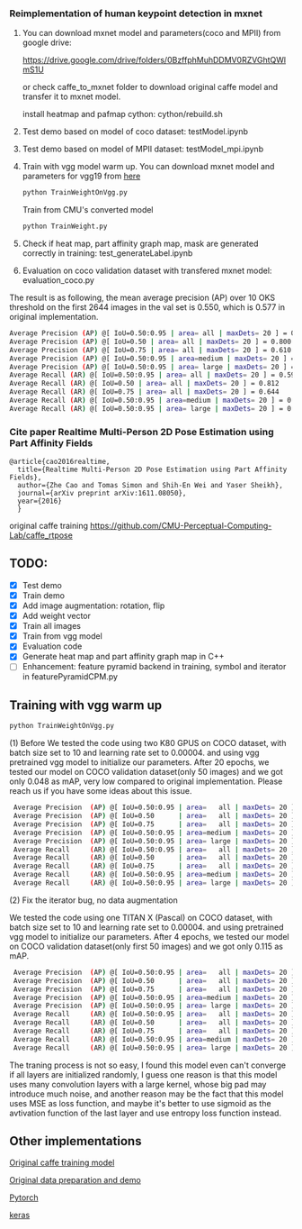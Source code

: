 ### Reimplementation of human keypoint detection in mxnet

1. You can download mxnet model and parameters(coco and MPII) from google drive:

   https://drive.google.com/drive/folders/0BzffphMuhDDMV0RZVGhtQWlmS1U

   or check caffe_to_mxnet folder to download original caffe model and transfer it to mxnet model.
   
   install heatmap and pafmap cython:  cython/rebuild.sh
   
2. Test demo based on model of coco dataset: testModel.ipynb

3. Test demo based on model of MPII dataset: testModel_mpi.ipynb

4. Train with vgg model warm up. You can download mxnet model and parameters for vgg19 from [here](http://data.mxnet.io/models/imagenet/vgg/)
   ```bash
   python TrainWeightOnVgg.py
   ```
   Train from CMU's converted model
   ```bash
   python TrainWeight.py 
   ```
5. Check if heat map, part affinity graph map, mask are generated correctly in training: test_generateLabel.ipynb
6. Evaluation on coco validation dataset with transfered mxnet model: evaluation_coco.py

The result is as following, the mean average precision (AP) over 10 OKS threshold  on the first 2644 images in the val set is 0.550, which is 0.577 in original implementation.

```bash
Average Precision (AP) @[ IoU=0.50:0.95 | area= all | maxDets= 20 ] = 0.550
Average Precision (AP) @[ IoU=0.50 | area= all | maxDets= 20 ] = 0.800
Average Precision (AP) @[ IoU=0.75 | area= all | maxDets= 20 ] = 0.610
Average Precision (AP) @[ IoU=0.50:0.95 | area=medium | maxDets= 20 ] = 0.541
Average Precision (AP) @[ IoU=0.50:0.95 | area= large | maxDets= 20 ] = 0.576
Average Recall (AR) @[ IoU=0.50:0.95 | area= all | maxDets= 20 ] = 0.591
Average Recall (AR) @[ IoU=0.50 | area= all | maxDets= 20 ] = 0.812
Average Recall (AR) @[ IoU=0.75 | area= all | maxDets= 20 ] = 0.644
Average Recall (AR) @[ IoU=0.50:0.95 | area=medium | maxDets= 20 ] = 0.549
Average Recall (AR) @[ IoU=0.50:0.95 | area= large | maxDets= 20 ] = 0.651
```

### Cite paper Realtime Multi-Person 2D Pose Estimation using Part Affinity Fields

```
@article{cao2016realtime,
  title={Realtime Multi-Person 2D Pose Estimation using Part Affinity Fields},
  author={Zhe Cao and Tomas Simon and Shih-En Wei and Yaser Sheikh},
  journal={arXiv preprint arXiv:1611.08050},
  year={2016}
  }
```

original caffe training https://github.com/CMU-Perceptual-Computing-Lab/caffe_rtpose



## TODO:
- [x] Test demo
- [x] Train demo
- [x] Add image augmentation: rotation, flip
- [x] Add weight vector
- [x] Train all images
- [x] Train from vgg model
- [x] Evaluation code
- [x] Generate heat map and part affinity graph map in C++
- [ ] Enhancement: feature pyramid backend in training, symbol and iterator in featurePyramidCPM.py

## Training with vgg warm up
```bash
python TrainWeightOnVgg.py
```
(1) Before
We tested the code using two K80 GPUS on COCO dataset, with batch size set to 10 and learning rate set to 0.00004. and using vgg pretrained vgg model to initialize our parameters. After 20 epochs, we tested our model on COCO validation dataset(only 50 images) and we got only 0.048 as mAP, very low compared to original implementation. Please reach us if you have some ideas about this issue.  

```bash
 Average Precision  (AP) @[ IoU=0.50:0.95 | area=   all | maxDets= 20 ] = 0.048
 Average Precision  (AP) @[ IoU=0.50      | area=   all | maxDets= 20 ] = 0.183
 Average Precision  (AP) @[ IoU=0.75      | area=   all | maxDets= 20 ] = 0.019
 Average Precision  (AP) @[ IoU=0.50:0.95 | area=medium | maxDets= 20 ] = 0.078
 Average Precision  (AP) @[ IoU=0.50:0.95 | area= large | maxDets= 20 ] = 0.035
 Average Recall     (AR) @[ IoU=0.50:0.95 | area=   all | maxDets= 20 ] = 0.066
 Average Recall     (AR) @[ IoU=0.50      | area=   all | maxDets= 20 ] = 0.224
 Average Recall     (AR) @[ IoU=0.75      | area=   all | maxDets= 20 ] = 0.022
 Average Recall     (AR) @[ IoU=0.50:0.95 | area=medium | maxDets= 20 ] = 0.075
 Average Recall     (AR) @[ IoU=0.50:0.95 | area= large | maxDets= 20 ] = 0.054

```

(2) Fix the iterator bug, no data augmentation

We tested the code using one TITAN X (Pascal) on COCO dataset, with batch size set to 10 and learning rate set to 0.00004. and using pretrained vgg model to initialize our parameters. After 4 epochs, we tested our model on COCO validation dataset(only first 50 images) and we got only 0.115 as mAP. 
```bash
 Average Precision  (AP) @[ IoU=0.50:0.95 | area=   all | maxDets= 20 ] = 0.115
 Average Precision  (AP) @[ IoU=0.50      | area=   all | maxDets= 20 ] = 0.350
 Average Precision  (AP) @[ IoU=0.75      | area=   all | maxDets= 20 ] = 0.030
 Average Precision  (AP) @[ IoU=0.50:0.95 | area=medium | maxDets= 20 ] = 0.168
 Average Precision  (AP) @[ IoU=0.50:0.95 | area= large | maxDets= 20 ] = 0.091
 Average Recall     (AR) @[ IoU=0.50:0.95 | area=   all | maxDets= 20 ] = 0.141
 Average Recall     (AR) @[ IoU=0.50      | area=   all | maxDets= 20 ] = 0.373
 Average Recall     (AR) @[ IoU=0.75      | area=   all | maxDets= 20 ] = 0.067
 Average Recall     (AR) @[ IoU=0.50:0.95 | area=medium | maxDets= 20 ] = 0.164
 Average Recall     (AR) @[ IoU=0.50:0.95 | area= large | maxDets= 20 ] = 0.117
```



The traning process is not so easy, I found this model even can't converge if all layers are initialized randomly, I guess one reason is that this model uses many convolution layers with a large kernel, whose big pad may introduce much noise, and another reason may be the fact that this model uses MSE as loss function, and maybe it's better to use sigmoid as the avtivation function of the last layer and use entropy loss function instead. 


## Other implementations 

[Original caffe training model](https://github.com/CMU-Perceptual-Computing-Lab/caffe_rtpose)

[Original data preparation and demo](https://github.com/ZheC/Realtime_Multi-Person_Pose_Estimation)

[Pytorch](https://github.com/tensorboy/pytorch_Realtime_Multi-Person_Pose_Estimation)

[keras](https://github.com/raymon-tian/keras_Realtime_Multi-Person_Pose_Estimation)

